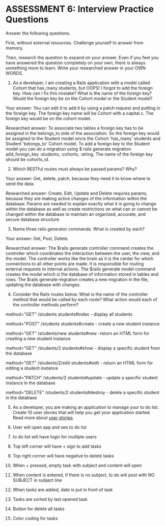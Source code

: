 # ASSESSMENT 6: Interview Practice Questions
Answer the following questions.

First, without external resources. Challenge yourself to answer from memory.

Then, research the question to expand on your answer. Even if you feel you have answered the question completely on your own, there is always something more to learn. Write your researched answer in your OWN WORDS.

1. As a developer, I am creating a Rails application with a model called Cohort that has_many students, but OOPS! I forgot to add the foreign key. How can I fix this mistake? What is the name of the foreign key? Would the foreign key be on the Cohort model or the Student model?

  Your answer: You can edit it to add it by using a patch request and putting in the foreign key. The foreign key name will be Cohort with a capital c. The foreign key would be on the cohort model.

  Researched answer: To associate two tables a foreign key has to be assigned in the belongs_to side of the association. So the foreign key would be assigned to the Student model since the Cohort 'has_many' students and Student 'belongs_to' Cohort model. To add a foreign key to the Student model you can do a migration using $ rails generate migration add_foreign_key :students, :cohorts, :string. The name of the foreign key should be cohorts_id.



2. Which RESTful routes must always be passed params? Why?

  Your answer: Get, delete, patch, because they need it to know where to send the data.

  Researched answer: Create, Edit, Update and Delete requires params, because they are making active changes of the information within the database. Params are needed to explain exactly what it is going to change within the database as well as create restrictions on what can or cannot be changed within the database to maintain an organized, accurate, and secure database structure. 



3. Name three rails generator commands. What is created by each?

  Your answer: Get, Post, Delete. 

  Researched answer: The $rails generate controller command creates the controller which coordinates the interaction between the user, the view, and the model. The controller works like the brain as it is the center for which connections to all other points are made. It is responsible for routing external requests to internal actions.
  The $rails generate model command creates the model which is the database of information stored in tables and rows. 
  The $rails generate migration creates a new migration in the file, updating the database with changes. 



4. Consider the Rails routes below. What is the name of the controller method that would be called by each route? What action would each of the controller methods perform?

method="GET"    /students         students#index  - display all students
     
method="POST"   /students         students#create  - create a new student instance

method="GET"    /students/new     students#new  -return an HTML form for creating a new student instance

method="GET"    /students/2       students#show   - display a specific student from the database
  
method="GET"    /students/2/edit  students#edit   - return an HTML form for editing a student instance
    
method="PATCH"  /students/2       students#update   - update a specific student instance in the database
    
method="DELETE" /students/2       students#destroy  - delete a specific student in the database    



5. As a developer, you are making an application to manage your to do list. Create 10 user stories that will help you get your application started. Read more about [user stories](https://www.atlassian.com/agile/project-management/user-stories).

1. User will open app and see to do list
2. to do list will have login for multiple users
3. Top left corner will have + sign to add tasks
4. Top right corner will have negative to delete tasks
5. When + pressed, empty task with subject and content will open
6. When content is entered, if there is no subject, to do will post with NO SUBJECT in subject line
7. When tasks are added, date is  put in front of task
8. Tasks are sorted by last opened task
9. Button for delete all tasks
10. Color coding for tasks


